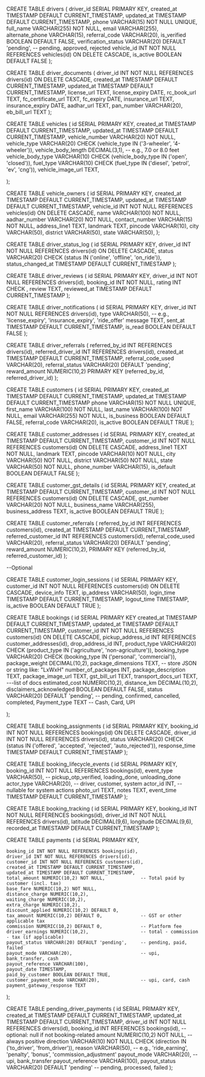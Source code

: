 CREATE TABLE drivers (
    driver_id SERIAL PRIMARY KEY,
    created_at TIMESTAMP DEFAULT CURRENT_TIMESTAMP,
    updated_at TIMESTAMP DEFAULT CURRENT_TIMESTAMP,
    phone VARCHAR(15) NOT NULL UNIQUE,
    full_name VARCHAR(255) NOT NULL,
    email VARCHAR(255),
    alternate_phone VARCHAR(15),
    referral_code VARCHAR(20),
    is_verified BOOLEAN DEFAULT FALSE,
    verification_status VARCHAR(20) DEFAULT 'pending',  -- pending, approved, rejected
	  vehicle_id INT NOT NULL REFERENCES vehicles(id) ON DELETE CASCADE,
    is_active BOOLEAN DEFAULT FALSE
);


CREATE TABLE driver_documents (
    driver_id INT NOT NULL REFERENCES drivers(id) ON DELETE CASCADE,
    created_at TIMESTAMP DEFAULT CURRENT_TIMESTAMP,
    updated_at TIMESTAMP DEFAULT CURRENT_TIMESTAMP,
    license_url TEXT,
    license_expiry DATE,
    rc_book_url TEXT,
    fc_certificate_url TEXT,
	fc_expiry DATE,
    insurance_url TEXT,
    insurance_expiry DATE,
    aadhar_url TEXT,
    pan_number VARCHAR(20),
    eb_bill_url TEXT
);

CREATE TABLE vehicles (
    id SERIAL PRIMARY KEY,
    created_at TIMESTAMP DEFAULT CURRENT_TIMESTAMP,
    updated_at TIMESTAMP DEFAULT CURRENT_TIMESTAMP,
    vehicle_number VARCHAR(20) NOT NULL,
    vehicle_type VARCHAR(20) CHECK (vehicle_type IN ('3-wheeler', '4-wheeler')),
    vehicle_body_length DECIMAL(3,1), -- e.g., 7.0 or 8.0 feet
    vehicle_body_type VARCHAR(10) CHECK (vehicle_body_type IN ('open', 'closed')),
    fuel_type VARCHAR(10) CHECK (fuel_type IN ('diesel', 'petrol', 'ev', 'cng')),
    vehicle_image_url TEXT,

);

CREATE TABLE vehicle_owners (
    id SERIAL PRIMARY KEY,
    created_at TIMESTAMP DEFAULT CURRENT_TIMESTAMP,
    updated_at TIMESTAMP DEFAULT CURRENT_TIMESTAMP,
	vehicle_id INT NOT NULL REFERENCES vehicles(id) ON DELETE CASCADE,
    name VARCHAR(100) NOT NULL,
    aadhar_number VARCHAR(20) NOT NULL,
    contact_number VARCHAR(15) NOT NULL,
    address_line1 TEXT,
    landmark TEXT,
    pincode VARCHAR(10),
    city VARCHAR(50),
    district VARCHAR(50),
    state VARCHAR(50),
);


CREATE TABLE driver_status_log (
    id SERIAL PRIMARY KEY,
    driver_id INT NOT NULL REFERENCES drivers(id) ON DELETE CASCADE,
    status VARCHAR(20) CHECK (status IN ('online', 'offline', 'on_ride')),
    status_changed_at TIMESTAMP DEFAULT CURRENT_TIMESTAMP
);

CREATE TABLE driver_reviews (
    id SERIAL PRIMARY KEY,
    driver_id INT NOT NULL REFERENCES drivers(id),
    booking_id INT NOT NULL,
    rating INT CHECK ,
    review TEXT,
    reviewed_at TIMESTAMP DEFAULT CURRENT_TIMESTAMP
);

CREATE TABLE driver_notifications (
    id SERIAL PRIMARY KEY,
    driver_id INT NOT NULL REFERENCES drivers(id),
    type VARCHAR(50), -- e.g., 'license_expiry', 'insurance_expiry', 'ride_offer'
    message TEXT,
    sent_at TIMESTAMP DEFAULT CURRENT_TIMESTAMP,
    is_read BOOLEAN DEFAULT FALSE
);


CREATE TABLE driver_referrals (
    referred_by_id INT REFERENCES drivers(id),
    referred_driver_id INT REFERENCES drivers(id),
    created_at TIMESTAMP DEFAULT CURRENT_TIMESTAMP,
    referral_code_used VARCHAR(20),
    referral_status VARCHAR(20) DEFAULT 'pending',
    reward_amount NUMERIC(10,2)
    PRIMARY KEY (referred_by_id, referred_driver_id)
);

CREATE TABLE customers (
    id SERIAL PRIMARY KEY,
    created_at TIMESTAMP DEFAULT CURRENT_TIMESTAMP,
    updated_at TIMESTAMP DEFAULT CURRENT_TIMESTAMP
    phone VARCHAR(15) NOT NULL UNIQUE,
    first_name VARCHAR(100) NOT NULL,
    last_name VARCHAR(100) NOT NULL,
    email VARCHAR(255) NOT NULL,
    is_business BOOLEAN DEFAULT FALSE,
    referral_code VARCHAR(20),
    is_active BOOLEAN DEFAULT TRUE
);


CREATE TABLE customer_addresses (
    id SERIAL PRIMARY KEY,
    created_at TIMESTAMP DEFAULT CURRENT_TIMESTAMP,
    customer_id INT NOT NULL REFERENCES customers(id) ON DELETE CASCADE,
    address_line1 TEXT NOT NULL,
    landmark TEXT,
    pincode VARCHAR(10) NOT NULL,
    city VARCHAR(50) NOT NULL,
    district VARCHAR(50) NOT NULL,
    state VARCHAR(50) NOT NULL,
    phone_number VARCHAR(15),
    is_default BOOLEAN DEFAULT FALSE
);

CREATE TABLE customer_gst_details (
    id SERIAL PRIMARY KEY,
    created_at TIMESTAMP DEFAULT CURRENT_TIMESTAMP,
    customer_id INT NOT NULL REFERENCES customers(id) ON DELETE CASCADE,
    gst_number VARCHAR(20) NOT NULL,
    business_name VARCHAR(255),
    business_address TEXT,
    is_active BOOLEAN DEFAULT TRUE
);

CREATE TABLE customer_referrals (
    referred_by_id INT REFERENCES customers(id),
    created_at TIMESTAMP DEFAULT CURRENT_TIMESTAMP,
    referred_customer_id INT REFERENCES customers(id),
    referral_code_used VARCHAR(20),
    referral_status VARCHAR(20) DEFAULT 'pending',
    reward_amount NUMERIC(10,2),
    PRIMARY KEY (referred_by_id, referred_customer_id)
);


--Optional

CREATE TABLE customer_login_sessions (
    id SERIAL PRIMARY KEY,
    customer_id INT NOT NULL REFERENCES customers(id) ON DELETE CASCADE,
    device_info TEXT,
    ip_address VARCHAR(50),
    login_time TIMESTAMP DEFAULT CURRENT_TIMESTAMP,
    logout_time TIMESTAMP,
    is_active BOOLEAN DEFAULT TRUE
);


CREATE TABLE bookings (
    id SERIAL PRIMARY KEY
    created_at TIMESTAMP DEFAULT CURRENT_TIMESTAMP,
    updated_at TIMESTAMP DEFAULT CURRENT_TIMESTAMP,
    customer_id INT NOT NULL REFERENCES customers(id) ON DELETE CASCADE,
    pickup_address_id INT REFERENCES customer_addresses(id),
    drop_address_id INT,
    product_type VARCHAR(20) CHECK (product_type IN ('agriculture', 'non-agriculture')),
    booking_type VARCHAR(20) CHECK (booking_type IN ('personal', 'commercial')),
    package_weight DECIMAL(10,2),
    package_dimensions TEXT,             -- store JSON or string like: "LxWxH"
    number_of_packages INT,
    package_description TEXT,
    package_image_url TEXT,
    gst_bill_url TEXT,
    transport_docs_url TEXT, ---list of docs
    estimated_cost NUMERIC(10,2),
    distance_km DECIMAL(10,2),
    disclaimers_acknowledged BOOLEAN DEFAULT FALSE,
    status VARCHAR(20) DEFAULT 'pending', -- pending, confirmed, cancelled, completed,
	Payment_type TEXT -- Cash, Card, UPI

);

CREATE TABLE booking_assignments (
    id SERIAL PRIMARY KEY,
    booking_id INT NOT NULL REFERENCES bookings(id) ON DELETE CASCADE,
    driver_id INT NOT NULL REFERENCES drivers(id),
    status VARCHAR(20) CHECK (status IN ('offered', 'accepted', 'rejected', 'auto_rejected')),
    response_time TIMESTAMP DEFAULT CURRENT_TIMESTAMP
);

CREATE TABLE booking_lifecycle_events (
    id SERIAL PRIMARY KEY,
    booking_id INT NOT NULL REFERENCES bookings(id),
    event_type VARCHAR(50), -- pickup_otp_verified, loading_done, unloading_done
    actor_type VARCHAR(20), -- driver, customer, system
    actor_id INT,           -- nullable for system actions
    photo_url TEXT,
    notes TEXT,
    event_time TIMESTAMP DEFAULT CURRENT_TIMESTAMP
);


CREATE TABLE booking_tracking (
    id SERIAL PRIMARY KEY,
    booking_id INT NOT NULL REFERENCES bookings(id),
    driver_id INT NOT NULL REFERENCES drivers(id),
    latitude DECIMAL(9,6),
    longitude DECIMAL(9,6),
    recorded_at TIMESTAMP DEFAULT CURRENT_TIMESTAMP
);


CREATE TABLE payments (
    id SERIAL PRIMARY KEY,

    booking_id INT NOT NULL REFERENCES bookings(id),
    driver_id INT NOT NULL REFERENCES drivers(id),
    customer_id INT NOT NULL REFERENCES customers(id),
    created_at TIMESTAMP DEFAULT CURRENT_TIMESTAMP,
    updated_at TIMESTAMP DEFAULT CURRENT_TIMESTAMP,
    total_amount NUMERIC(10,2) NOT NULL,             -- Total paid by customer (incl. tax)
    base_fare NUMERIC(10,2) NOT NULL,
    distance_charge NUMERIC(10,2),
    waiting_charge NUMERIC(10,2),
    extra_charge NUMERIC(10,2),
    discount_applied NUMERIC(10,2) DEFAULT 0,
    tax_amount NUMERIC(10,2) DEFAULT 0,              -- GST or other applicable tax
    commission NUMERIC(10,2) DEFAULT 0,              -- Platform fee
    driver_earnings NUMERIC(10,2),                   -- total - commission - tax (if applicable)
    payout_status VARCHAR(20) DEFAULT 'pending',     -- pending, paid, failed
    payout_mode VARCHAR(20),                         -- upi, bank_transfer, cash
    payout_reference VARCHAR(100),
    payout_date TIMESTAMP,
    paid_by_customer BOOLEAN DEFAULT TRUE,
    customer_payment_mode VARCHAR(20),               -- upi, card, cash
    payment_gateway_response TEXT
);

CREATE TABLE pending_driver_payments (
    id SERIAL PRIMARY KEY,
    created_at TIMESTAMP DEFAULT CURRENT_TIMESTAMP,
    updated_at TIMESTAMP DEFAULT CURRENT_TIMESTAMP,
    driver_id INT NOT NULL REFERENCES drivers(id),
    booking_id INT REFERENCES bookings(id),  -- optional: null if not booking-related
    amount NUMERIC(10,2) NOT NULL,           -- always positive
    direction VARCHAR(10) NOT NULL CHECK (direction IN ('to_driver', 'from_driver')),
    reason VARCHAR(50),                      -- e.g., 'ride_earning', 'penalty', 'bonus', 'commission_adjustment'
	payout_mode VARCHAR(20),                 -- upi, bank_transfer
    payout_reference VARCHAR(100),
    payout_status VARCHAR(20) DEFAULT 'pending'  -- pending, processed, failed
);
